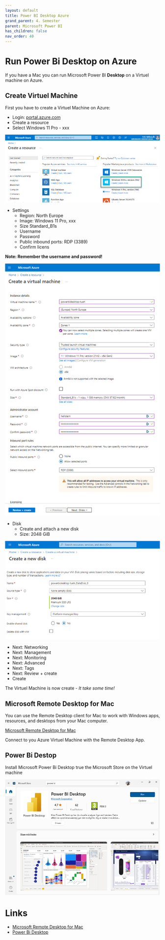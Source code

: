 ```yaml
---
layout: default
title: Power BI Desktop Azure
grand_parent: 4. Semester
parent: Microsoft Power BI
has_children: false
nav_order: 40
---
```



# Run Power Bi Desktop on Azure
If you have a Mac you can run Microsoft Power BI **Desktop** on a Virtuel machine on Azure.

## Create Virtuel Machine
First you have to create a Virtuel Machine on Azure:

- Login: [portal.azure.com](https://portal.azure.com)
- Create a resource
- Select Windows 11 Pro - xxx

![](./_image/azure_1.jpg)

- Settings
    - Region: North Europe
    - Image: Windows 11 Pro, xxx
    - Size Standard_B1s
    - Username
    - Password
    - Public inbound ports: RDP (3389)
    - Confirm licens

**Note: Remember the username and password!**

![](./_image/azure_2.jpg)

- Disk
    - Create and attach a new disk
    - Size: 2048 GiB

![](./_image/azure_3.jpg)

- Next: Networking
- Next: Management
- Next: Monitoring
- Next: Advanced
- Next: Tags
- Next: Review + create
- Create

The Virtuel Machine is now create - *It take some time!*

## Microsoft Remote Desktop for Mac
You can use the Remote Desktop client for Mac to work with Windows apps, resources, and desktops from your Mac computer.

[Microsoft Remote Desktop for Mac](https://learn.microsoft.com/en-us/windows-server/remote/remote-desktop-services/clients/remote-desktop-mac)

Connect to you Azure Virtuel Machine with the Remote Desktop App. 

## Power Bi Destop
Install Microsoft Power Bi Desktop true the Microsoft Store on the Virtuel machine

![](./_image/azure_4.jpg)

# Links
- [Microsoft Remote Desktop for Mac](https://learn.microsoft.com/en-us/windows-server/remote/remote-desktop-services/clients/remote-desktop-mac)
- [Power Bi Desktop](https://powerbi.microsoft.com/en-us/desktop/)
